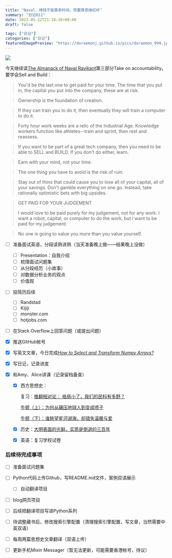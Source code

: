 ```yaml
---
title: "Naval：挣钱不能靠卖时间，而要靠思维杠杆"
summary: "日记011"
date: 2022-05-22T21:18:26+08:00
draft: false

tags: ["日记"]
categories: ["日记"]
featuredImagePreview: "https://doraemonj.github.io/pics/doraemon_999.jpeg"
---
```


![](https://doraemonj.github.io/pics/create_your_brand.jpeg)

今天继续读[The Almanack of Naval Ravikant](https://doraemonj.github.io/docs/b15_the_almanack_of_naval_ravikant_final/The-Almanack-of-Naval-Ravikant_Final.pdf)第三部分Take on accountability。要学会Sell and Build：

>   You'd be the last one to get paid for your time. The time that you put in, the capital you put into the company, these are at risk.

>   Ownership is the foundation of creation.

>   If they can train you to do it, then eventually they will train a computer to do it.

>   Forty hour work weeks are a relic of the Industrial Age. Knowledge workers function like athletes--train and sprint, then rest and reassess.

>   If you want to be part of a great tech company, then you need to be able to SELL and BUILD. If you don't do either, learn.

>   Earn with your mind, not your time.

>   The one thing you have to avoid is the risk of ruin.

>   Stay out of thins that could cause you to lose all of your capital, all of your savings. Don't gamble everything on one go. Instead, take rationally optimistic bets with big upsides.

>   GET PAID FOR YOUR JUDGEMENT
>
>   I would love to be paid purely for my judgement, not for any work. I want a robot, capital, or computer to do the work, but I want to be paid for my judgement.

>   No one is going to value you more than you value yourself.

-   [ ] 准备面试英语，分段读熟讲熟（当天准备晚上做——结果晚上没做）

    -   [ ] Presentation：自我介绍
    -   [ ] 梳理面试问题集
    -   [ ] 从分段经历（小故事）
    -   [ ] 对数据分析业务的观点
    -   [ ] 价值观
    
-   [ ] 投简历后续
    -   [ ] Randstad
    -   [ ] Kijiji
    -   [ ] monster.com
    -   [ ] hotjobs.com
    
-   [ ] 在Stack Overflow上回答问题（或提出问题）

-   [x] 推送GitHub帐号

-   [x] 写英文文章，今日完成[*How to Select and Transform Numpy Arrays?*](https://doraemonj.github.io/a_python_003/)

-   [x] 写日记，记录进度

-   [x] 和Amy、Alice讲课（记录留档备查）

    -   [x] 西方思想史：

        复习：[推翻相对论： 格局小了，我们的民科有多野？](https://www.youtube.com/watch?v=a6hrS-0ntVQ)

        [牛顿（上）：为何从碾压地球人到变成喷子](https://www.ixigua.com/6977560674838774275?logTag=5a699d24b1b6c3337cd1)
    
        [牛顿（下）：谁眺望星河湖海，却错失温暖与爱](https://www.ixigua.com/6977562548828799526?logTag=d8d34b88114399297aad)
    
    -   [x] 历史：[大明表面的光鲜，实质是倒退的三百年](https://mp.weixin.qq.com/s/2M6rk-c28Dsv4hnI_KYQPA)
    
    -   [x] 英语：复习学校试卷


### 后续待完成事项

-   [ ] 准备面试问题集
-   [ ] Python代码上传Github，写README.md文件，案例双语展示

    -   [ ] 自动翻译项目
-   [ ] blog网页项目
-   [ ] 后续把翻译项目写进Python系列

-   [ ] 待调整藏书后，修改搜索引擎配置（清理搜索引擎配置，写文章，当然需要中英双语）
-   [ ] 每周两篇思想史文章翻译（双语上传）

-   [ ] 更新手机Mixin Messager（暂无法更新，可能需要香港帐号，待议）
